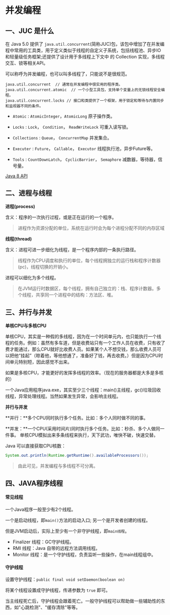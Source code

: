 
# 并发编程

## 一、JUC 是什么

在 Java 5.0 提供了 `java.util.concurrent`(简称JUC)包，该包中增加了在并发编程中常用的工具类，用于定义类似于线程的自定义子系统，包括线程池、异步IO 和轻量级任务框架;还提供了设计用于多线程上下文中
的 Collection 实现，多线程交互、锁等相关API。

可以称呼为并发编程，也可以叫多线程了，只能说不是很规范。

```
java.util.concurrent  // 通常在并发编程中很实用的程序类。
java.util.concurrent.atomic  // 一个小型工具包，支持单个变量上的无锁线程安全编程。
java.util.concurrent.locks // 接口和类提供了一个框架，用于锁定和等待与内置同步和监视器不同的条件。
```



- `Atomic` : `AtomicInteger`，`AtomicLong`  原子操作类。

- `Locks` : `Lock`， `Condition`， `ReadWriteLock`  可重入读写锁。

- `Collections` : `Queue`， `ConcurrentMap` 并发集合。

- `Executer` : `Future`， `Callable`， `Executor` 线程执行池，异步Future等。

- `Tools` : `CountDownLatch`， `CyclicBarrier`， `Semaphore` 减数器，等待器，信号量。


[Java 8 API](https://www.matools.com/api/java8)



## 二、进程与线程

**进程(process)**

含义：程序的一次执行过程，或是正在运行的一个程序。

>进程作为资源分配的单位，系统在运行时会为每个进程分配不同的内存区域

**线程(thread)**

含义：进程可进一步细化为线程，是一个程序内部的一条执行路径。

>线程作为CPU调度和执行的单位，每个线程拥独立的运行栈和程序计数器(pc)，线程切换的开销小。

进程可以细化为多个线程。

>在JVM运行时数据区，每个线程，拥有自己独立的：栈、程序计数器。多个线程，共享同一个进程中的结构：方法区、堆。


## 三、并行与并发

**单核CPU与多核CPU**

单核CPU，其实是一种假的多线程，因为在一个时间单元内，也只能执行一个线程的任务。例如：虽然有多车道，但是收费站只有一个工作人员在收费，只有收了费才能通过，那么CPU就好比收费人员。如果某个人不想交钱，那么收费人员可以把他“挂起”（晾着他，等他想通了，准备好了钱，再去收费。）但是因为CPU时间单元特别短，因此感觉不出来。

如果是多核CPU，才能更好的发挥多线程的效率。（现在的服务器都是大多是多核的）

一个Java应用程序java.exe，其实至少三个线程：main()主线程，gc()垃圾回收线程，异常处理线程。当然如果发生异常，会影响主线程。

**并行与并发**

**并行：**多个CPU同时执行多个任务。比如：多个人同时做不同的事。

**并发：**一个CPU(采用时间片)同时执行多个任务。比如：秒杀、多个人做同一件事。 单核CPU模拟出来多条线程来执行，天下武功，唯快不破，快速交替。

Java 可以直接获取CPU核数：

```java
System.out.println(Runtime.getRuntime().availableProcessors());
```

>由此可见，并发编程与多线程不可分离。


## 四、JAVA程序线程

#### 常见线程 <!-- {docsify-ignore} -->

一个Java程序一般至少有2个线程。

一个是启动线程，即`main()`方法的启动入口;
另一个是开发者创建的线程。

但是JVM启动后，实际上至少有一个非守护线程，即`main线程`。

- Finalizer 线程：GC守护线程。
- RMI 线程：Java 自带的远程方法调用线程。
- Monitor 线程：是一个守护线程，负责监听一些操作，在main线程组中。


#### 守护线程 <!-- {docsify-ignore} -->

设置守护线程：`public final void setDaemon(boolean on)`

将某个线程设置成守护线程，传递参数为 `true` 即可。

当主线程死亡后，守护线程会跟着死亡。一般守护线程可以帮助做一些辅助性的东西，如"心跳检测"、"缓存清除"等等。

